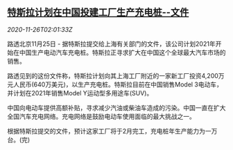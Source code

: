 <!--1606357400000-->
[特斯拉计划在中国投建工厂生产充电桩--文件](https://cn.reuters.com/article/tesla-china-1125-wedn-idCNKBS28605A)
------

<div><i>2020-11-26T02:01:33Z</i></div><p>路透北京11月25日 - 据特斯拉提交给上海有关部门的文件，该公司计划2021年开始在中国生产电动汽车充电桩。特斯拉正寻求扩大在中国这个全球最大汽车市场的销售。</p><p>路透见到的这份文件称，特斯拉计划向其上海工厂附近的一家新工厂投资4,200万元人民币(640万美元)，以生产充电桩。特斯拉目前在中国销售Model 3电动车，并计划在2021年销售Model Y运动型多用途车(SUV)。</p><p>中国向电动车提供高额补贴，寻求减少汽油或柴油车造成的污染。中国一直在扩大全国汽车充电网络。充电网络是鼓励电动车使用面临的最大挑战之一。</p><p>根据特斯拉提交的文件，预计这家工厂将于2月完工，充电桩年生产能力为一万台。(完)</p>
